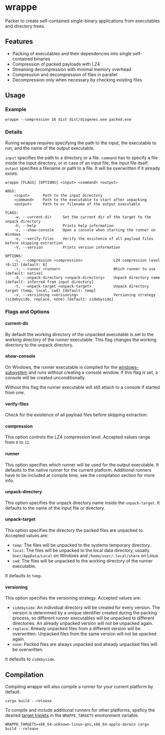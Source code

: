 # wrappe

Packer to create self-contained single-binary applications from executables and directory trees.

## Features

* Packing of executables and their dependencies into single self-contained binaries
* Compression of packed payloads with LZ4
* Streaming decompression with minimal memory overhead
* Compression and decompression of files in parallel
* Decompression only when necessary by checking existing files

## Usage

### Example

```shell
wrappe --compression 16 dist dist/diogenes.exe packed.exe
```

### Details

Runing wrappe requires specifying the path to the input, the executable to run, and the name of the output executable.

`input` specifies the path to a directory or a file. `command` has to specify a file inside the input directory, or in case of an input file, the input file itself. `output` specifies a filename or path to a file. It will be overwritten if it already exists.

```shell
wrappe [FLAGS] [OPTIONS] <input> <command> <output>

ARGS:
    <input>      Path to the input directory
    <command>    Path to the executable to start after unpacking
    <output>     Path to or filename of the output executable

FLAGS:
    -w, --current-dir     Set the current dir of the target to the unpack directory
    -h, --help            Prints help information
    -s, --show-console    Open a console when starting the runner on Windows
    -e, --verify-files    Verify the existence of all payload files before skipping extraction
    -V, --version         Prints version information

OPTIONS:
    -c, --compression <compression>              LZ4 compression level (0-12) [default: 8]
    -r, --runner <runner>                        Which runner to use [default: native]
    -d, --unpack-directory <unpack-directory>    Unpack directory name [default: inferred from input directory]
    -t, --unpack-target <unpack-target>          Unpack directory target (temp, local, cwd) [default: temp]
    -v, --versioning <versioning>                Versioning strategy (sidebyside, replace, none) [default: sidebyside]
```

### Flags and Options

#### current-dir

By default the working directory of the unpacked executable is set to the working directory of the runner executable. This flag changes the working directory to the unpack directory.

#### show-console

On Windows, the runner executable is compiled for the [windows-subsystem](https://rust-lang.github.io/rfcs/1665-windows-subsystem.html) and runs without creating a console window. If this flag is set, a console will be created unconditionally.

Without this flag the runner executable will still attach to a console if started from one.

#### verify-files

Check for the existence of all payload files before skipping extraction.

#### compression

This option controls the LZ4 compression level. Accepted values range from `0` to `12`.

#### runner

This option specifies which runner will be used for the output executable. It defaults to the native runner for the current platform. Additional runners have to be included at compile time, see the compilation section for more info.

#### unpack-directory

This option specifies the unpack directory name inside the `unpack-target`. It defaults to the name of the input file or directory.

#### unpack-target

This option specifies the directory the packed files are unpacked to. Accepted values are:

* `temp`: The files will be unpacked to the systems temporary directory.
* `local`: The files will be unpacked to the local data directory, usually `User/AppData/Local` on Windows and `/home/user/.local/share` on Linux.
* `cwd`: The files will be unpacked to the working directory of the runner executable.

It defaults to `temp`.

#### versioning

This option specifies the versioning strategy. Accepted values are:

* `sidebyside`: An individual directory will be created for every version. The version is determined by a unique identifier created during the packing process, so different runner executables will be unpacked to different directories. An already unpacked version will not be unpacked again.
* `replace`: Already unpacked files from a different version will be overwritten. Unpacked files from the same version will not be upacked again.
* `none`: Packed files are always unpacked and already unpacked files will be overwritten.

It defaults to `sidebyside`.

## Compilation

Compiling wrappe will also compile a runner for your current platform by default.

```shell
cargo build --release
```

To compile and include additional runners for other platforms, speficy the desired [target triplets](https://doc.rust-lang.org/stable/rustc/targets/) in the `WRAPPE_TARGETS` environment variable.

```shell
WRAPPE_TARGETS=x86_64-unknown-linux-gnu,x86_64-apple-darwin cargo build --release
```
